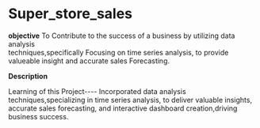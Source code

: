 # Super_store_sales

**objective**
To Contribute to the success of a business by utilizing data analysis<br>
techniques,specifically Focusing on time series analysis, to provide
valueable insight and accurate sales Forecasting.

**Description**



Learning of this Project----
Incorporated data analysis techniques,specializing in time
series analysis, to deliver valuable insights, accurate sales forecasting,
and interactive dashboard creation,driving business success.
